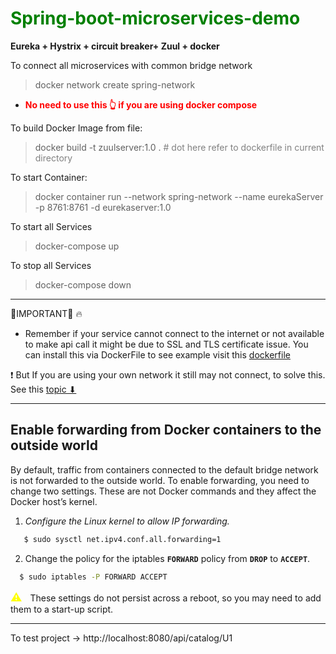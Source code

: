 <h1><span style="color:Green "> Spring-boot-microservices-demo </span></h1>


**Eureka + Hystrix + circuit breaker+ Zuul + docker**

To connect all microservices with common bridge network
>docker network create spring-network
- <span style="color:Red "> **No need to use this 👆 if you are using docker compose**

To build Docker Image from file:
>docker build -t zuulserver:1.0 . <span style="color:Grey ">              # dot here refer to dockerfile in current directory


To start Container:
>docker container run --network spring-network --name eurekaServer -p 8761:8761 -d eurekaserver:1.0

To start all Services
>docker-compose up

To stop all Services
>docker-compose down


-----
 🔴IMPORTANT🔴 🔥
  - Remember if your service cannot connect to the internet or not available to make api call it might be due to SSL and TLS certificate issue. You can install this via DockerFile to see example visit this [dockerfile](https://github.com/hrksingh/Spring-boot-microservices-demo/blob/main/Zuul/Dockerfile)


❗ But If you are using your own network it still may not connect, to solve this. See this [topic ⬇](#enable-forwarding-from-docker-containers-to-the-outside-world)



---
## Enable forwarding from Docker containers to the outside world

By default, traffic from containers connected to the default bridge network is not forwarded to the outside world. To enable forwarding, you need to change two settings. These are not Docker commands and they affect the Docker host’s kernel.

1. <I>Configure the Linux kernel to allow IP forwarding.</I>

  ```sh
     $ sudo sysctl net.ipv4.conf.all.forwarding=1
```


2. Change the policy for the iptables <B>```FORWARD```</B> policy from <B>``` DROP ```</B> to <B>```ACCEPT```</B>.

```sh
  $ sudo iptables -P FORWARD ACCEPT
```


<span style="color:Yellow "> <font size="4"> ⚠ </font></span>&nbsp; These settings do not persist across a reboot, so you may need to add them to a start-up script.

-----

To test project -> http://localhost:8080/api/catalog/U1 
